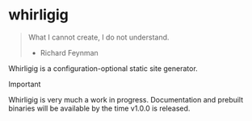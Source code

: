 # whirligig

> What I cannot create, I do not understand.
> - Richard Feynman

Whirligig is a configuration-optional static site generator.

> [!IMPORTANT]
> Whirligig is very much a work in progress. Documentation and prebuilt binaries will be available by the time v1.0.0 is released.

